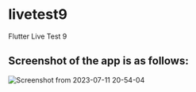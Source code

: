 # livetest9

Flutter Live Test 9

## Screenshot of the app is as follows:



![Screenshot from 2023-07-11 20-54-04](https://github.com/syfulsharif/liveTest9/assets/2669892/8e70ba08-dee6-474a-9c4a-6c8d1d8825c4)
